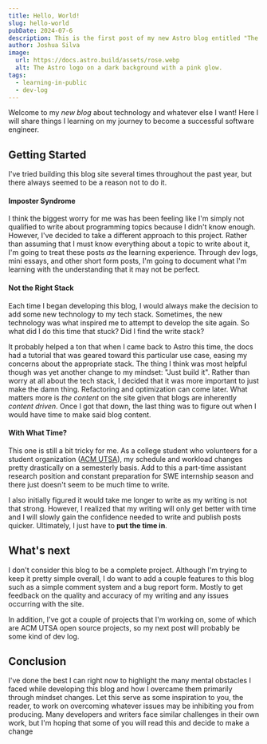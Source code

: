```yaml
---
title: Hello, World!
slug: hello-world
pubDate: 2024-07-6
description: This is the first post of my new Astro blog entitled "The Garbage Collection".
author: Joshua Silva
image:
  url: https://docs.astro.build/assets/rose.webp
  alt: The Astro logo on a dark background with a pink glow.
tags:
  - learning-in-public
  - dev-log
---
```


Welcome to my _new blog_ about technology and whatever else I want! Here I will share things I learning on my journey to become a successful software engineer.

## Getting Started

I've tried building this blog site several times throughout the past year, but there always seemed to be a reason not to do it.

#### **Imposter Syndrome**

I think the biggest worry for me was has been feeling like I'm simply not qualified to write about programming topics because I didn't know enough. However, I've decided to take a different approach to this project. Rather than assuming that I must know everything about a topic to write about it, I'm going to treat these posts _as_ the learning experience. Through dev logs, mini essays, and other short form posts, I'm going to document what I'm learning with the understanding that it may not be perfect.

#### **Not the Right Stack**

Each time I began developing this blog, I would always make the decision to add some new technology to my tech stack. Sometimes, the new technology was what inspired me to attempt to develop the site again. So what did I do this time that stuck? Did I find the write stack?

It probably helped a ton that when I came back to Astro this time, the docs had a tutorial that was geared toward this particular use case, easing my concerns about the appropriate stack. The thing I think was most helpful though was yet another change to my mindset: "Just build it". Rather than worry at all about the tech stack, I decided that it was more important to just make the damn thing. Refactoring and optimization can come later. What matters more is _the content_ on the site given that blogs are inherently _content driven_. Once I got that down, the last thing was to figure out when I would have time to make said blog content.

#### **With What Time?**

This one is still a bit tricky for me. As a college student who volunteers for a student organization ([ACM UTSA](https://acmutsa.org)), my schedule and workload changes pretty drastically on a semesterly basis. Add to this a part-time assistant research position and constant preparation for SWE internship season and there just doesn't seem to be much time to write.

I also initially figured it would take me longer to write as my writing is not that strong. However, I realized that my writing will only get better with time and I will slowly gain the confidence needed to write and publish posts quicker. Ultimately, I just have to **put the time in**.

## What's next

I don't consider this blog to be a complete project. Although I'm trying to keep it pretty simple overall, I do want to add a couple features to this blog such as a simple comment system and a bug report form. Mostly to get feedback on the quality and accuracy of my writing and any issues occurring with the site.

In addition, I've got a couple of projects that I'm working on, some of which are ACM UTSA open source projects, so my next post will probably be some kind of dev log.

## Conclusion

I've done the best I can right now to highlight the many mental obstacles I faced while developing this blog and how I overcame them primarily through mindset changes. Let this serve as some inspiration to you, the reader, to work on overcoming whatever issues may be inhibiting you from producing. Many developers and writers face similar challenges in their own work, but I'm hoping that some of you will read this and decide to make a change
